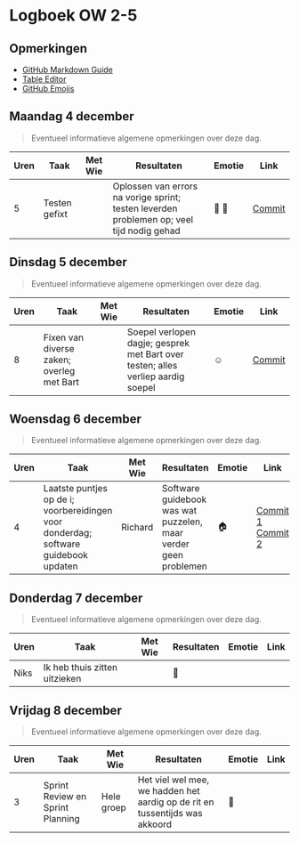 # Logboek OW 2-5

## Opmerkingen

- [GitHub Markdown Guide](https://guides.github.com/features/mastering-markdown/)
- [Table Editor](https://www.tablesgenerator.com/markdown_tables)
- [GitHub Emojis](https://github.com/ikatyang/emoji-cheat-sheet/blob/master/README.md)

## Maandag 4 december

> Eventueel informatieve algemene opmerkingen over deze dag.

| Uren | Taak                               | Met Wie | Resultaten                                                                                  | Emotie | Link                                                   |
|------|------------------------------------|---------|-----------------------------------------------------------------------------------------------|--------|--------------------------------------------------------|
| 5    | Testen gefixt                      |         | Oplossen van errors na vorige sprint; testen leverden problemen op; veel tijd nodig gehad   | 💊 🧪 | [Commit](https://github.com/HANICA-DWA/project-sep23-nyala/commit/f987372a769330ccd163089f712b6f83f493db08) |

## Dinsdag 5 december

> Eventueel informatieve algemene opmerkingen over deze dag.

| Uren | Taak                               | Met Wie | Resultaten                                                                                  | Emotie | Link                                                   |
|------|------------------------------------|---------|-----------------------------------------------------------------------------------------------|--------|--------------------------------------------------------|
| 8    | Fixen van diverse zaken; overleg met Bart |         | Soepel verlopen dagje; gesprek met Bart over testen; alles verliep aardig soepel            | ☺️     | [Commit](https://github.com/HANICA-DWA/project-sep23-nyala/commit/c7e935a37f66868230ac7088493c3ee2021f8272) |

## Woensdag 6 december

> Eventueel informatieve algemene opmerkingen over deze dag.

| Uren | Taak                               | Met Wie | Resultaten                                                                                  | Emotie | Link                                                   |
|------|------------------------------------|---------|-----------------------------------------------------------------------------------------------|--------|--------------------------------------------------------|
| 4    | Laatste puntjes op de i; voorbereidingen voor donderdag; software guidebook updaten      | Richard | Software guidebook was wat puzzelen, maar verder geen problemen                            | 🏠     | [Commit 1](https://github.com/HANICA-DWA/project-sep23-nyala/commit/99d330d5c982bee39461331cc15bdaaeeb7f07fc) <br> [Commit 2](https://github.com/HANICA-DWA/project-sep23-nyala/commit/060ba9ad0fe881b04f32e36aeaf861a0dfa0a92b) |

## Donderdag 7 december

> Eventueel informatieve algemene opmerkingen over deze dag.

| Uren | Taak                               | Met Wie | Resultaten                                      | Emotie | Link                                           |
|------|------------------------------------|---------|-------------------------------------------------|--------|------------------------------------------------|
| Niks | Ik heb thuis zitten uitzieken       |         | 💊                                               |        |                                                |

## Vrijdag 8 december

> Eventueel informatieve algemene opmerkingen over deze dag.

| Uren | Taak                               | Met Wie | Resultaten                                      | Emotie | Link                                           |
|------|------------------------------------|---------|-------------------------------------------------|--------|------------------------------------------------|
| 3    | Sprint Review en Sprint Planning    | Hele groep | Het viel wel mee, we hadden het aardig op de rit en tussentijds was akkoord               | 🥇     |                                                |
